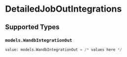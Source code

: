 # DetailedJobOutIntegrations


## Supported Types

### `models.WandbIntegrationOut`

```python
value: models.WandbIntegrationOut = /* values here */
```

